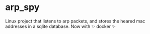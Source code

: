 # arp_spy

Linux project that listens to arp packets, and stores the heared mac addresses in a sqlite database.
Now with ✨ docker ✨
